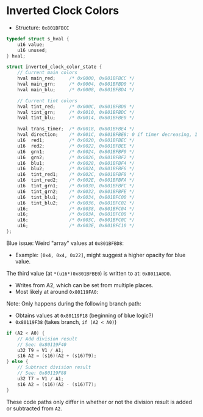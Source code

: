 Inverted Clock Colors
=====================

- Structure: `0x801BFBCC`

```c
typedef struct s_hval {
    u16 value;
    u16 unused;
} hval;

struct inverted_clock_color_state {
    // Current main colors
    hval main_red;     /* 0x0000, 0x801BFBCC */
    hval main_grn;     /* 0x0004, 0x801BFBD0 */
    hval main_blu;     /* 0x0008, 0x801BFBD4 */

    // Current tint colors
    hval tint_red;     /* 0x000C, 0x801BFBD8 */
    hval tint_grn;     /* 0x0010, 0x801BFBDC */
    hval tint_blu;     /* 0x0014, 0x801BFBE0 */

    hval trans_timer;  /* 0x0018, 0x801BFBE4 */
    hval direction;    /* 0x001C, 0x801BFBE8: 0 if timer decreasing, 1 if increasing. */
    u16  red1;         /* 0x0020, 0x801BFBEC */
    u16  red2;         /* 0x0022, 0x801BFBEE */
    u16  grn1;         /* 0x0024, 0x801BFBF0 */
    u16  grn2;         /* 0x0026, 0x801BFBF2 */
    u16  blu1;         /* 0x0028, 0x801BFBF4 */
    u16  blu2;         /* 0x002A, 0x801BFBF6 */
    u16  tint_red1;    /* 0x002C, 0x801BFBF8 */
    u16  tint_red2;    /* 0x002E, 0x801BFBFA */
    u16  tint_grn1;    /* 0x0030, 0x801BFBFC */
    u16  tint_grn2;    /* 0x0032, 0x801BFBFE */
    u16  tint_blu1;    /* 0x0034, 0x801BFC00 */
    u16  tint_blu2;    /* 0x0036, 0x801BFC02 */
    u16;               /* 0x0038, 0x801BFC04 */
    u16;               /* 0x003A, 0x801BFC08 */
    u16;               /* 0x003C, 0x801BFC0C */
    u16;               /* 0x003E, 0x801BFC10 */
};
```

Blue issue: Weird "array" values at `0x801BFBD8`:
- Example: `[0x4, 0x4, 0x22]`, might suggest a higher opacity for blue value.

The third value (at `*(u16*)0x801BFBE0`) is written to at: `0x8011A0D0`.
- Writes from A2, which can be set from multiple places.
- Most likely at around `0x80119FA0`:

Note: Only happens during the following branch path:
- Obtains values at `0x80119F18` (beginning of blue logic?)
- `0x80119F38` (takes branch, `if (A2 < A0)`)

```c
if (A2 < A0) {
    // Add division result
    // See: 0x80119F40
    u32 T9 = V1 / A1;
    s16 A2 = (s16)(A2 + (s16)T9);
} else {
    // Subtract division result
    // See: 0x80119F88
    u32 T7 = V1 / A1;
    s16 A2 = (s16)(A2 - (s16)T7);
}
```

These code paths only differ in whether or not the division result is added or subtracted from `A2`.
